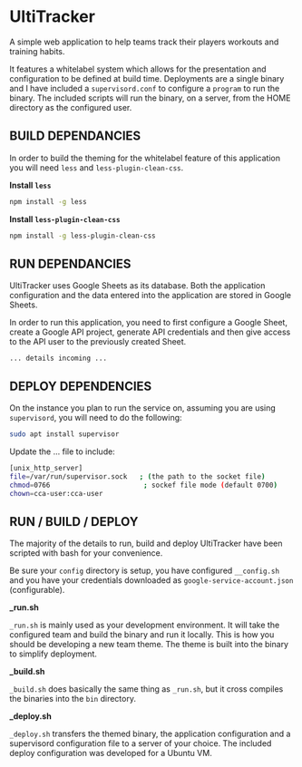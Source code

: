 UltiTracker
===========

A simple web application to help teams track their players workouts and training habits.

It features a whitelabel system which allows for the presentation and configuration to be defined at build time.  Deployments are a single binary and I have included a `supervisord.conf` to configure a `program` to run the binary.  The included scripts will run the binary, on a server, from the HOME directory as the configured user.


BUILD DEPENDANCIES
------------------

In order to build the theming for the whitelabel feature of this application you will need `less` and `less-plugin-clean-css`.

**Install `less`**
``` bash
npm install -g less
```

**Install `less-plugin-clean-css`**
``` bash
npm install -g less-plugin-clean-css
```


RUN DEPENDANCIES
----------------

UltiTracker uses Google Sheets as its database.  Both the application configuration and the data entered into the application are stored in Google Sheets.

In order to run this application, you need to first configure a Google Sheet, create a Google API project, generate API credentials and then give access to the API user to the previously created Sheet.

`... details incoming ...`


DEPLOY DEPENDENCIES
-------------------

On the instance you plan to run the service on, assuming you are using `supervisord`, you will need to do the following:

```bash
sudo apt install supervisor
```

Update the ... file to include:
```bash
[unix_http_server]
file=/var/run/supervisor.sock   ; (the path to the socket file)
chmod=0766                       ; sockef file mode (default 0700)
chown=cca-user:cca-user
```


RUN / BUILD / DEPLOY
--------------------

The majority of the details to run, build and deploy UltiTracker have been scripted with bash for your convenience.

Be sure your `config` directory is setup, you have configured `__config.sh` and you have your credentials downloaded as `google-service-account.json` (configurable).

**_run.sh <team>**

`_run.sh` is mainly used as your development environment.  It will take the configured team and build the binary and run it locally.  This is how you should be developing a new team theme.  The theme is built into the binary to simplify deployment.

**_build.sh <team>**

`_build.sh` does basically the same thing as `_run.sh`, but it cross compiles the binaries into the `bin` directory.

**_deploy.sh <team>**

`_deploy.sh` transfers the themed binary, the application configuration and a supervisord configuration file to a server of your choice.  The included deploy configuration was developed for a Ubuntu VM.


